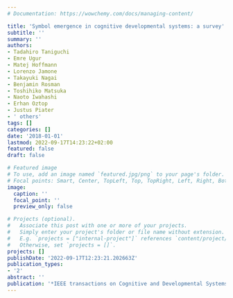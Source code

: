 ```yaml
---
# Documentation: https://wowchemy.com/docs/managing-content/

title: 'Symbol emergence in cognitive developmental systems: a survey'
subtitle: ''
summary: ''
authors:
- Tadahiro Taniguchi
- Emre Ugur
- Matej Hoffmann
- Lorenzo Jamone
- Takayuki Nagai
- Benjamin Rosman
- Toshihiko Matsuka
- Naoto Iwahashi
- Erhan Oztop
- Justus Piater
- ' others'
tags: []
categories: []
date: '2018-01-01'
lastmod: 2022-09-17T14:23:22+02:00
featured: false
draft: false

# Featured image
# To use, add an image named `featured.jpg/png` to your page's folder.
# Focal points: Smart, Center, TopLeft, Top, TopRight, Left, Right, BottomLeft, Bottom, BottomRight.
image:
  caption: ''
  focal_point: ''
  preview_only: false

# Projects (optional).
#   Associate this post with one or more of your projects.
#   Simply enter your project's folder or file name without extension.
#   E.g. `projects = ["internal-project"]` references `content/project/deep-learning/index.md`.
#   Otherwise, set `projects = []`.
projects: []
publishDate: '2022-09-17T12:23:21.202663Z'
publication_types:
- '2'
abstract: ''
publication: '*IEEE transactions on Cognitive and Developmental Systems*'
---
```

